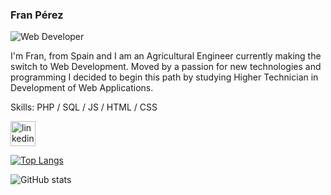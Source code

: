 ### Fran Pérez

![Web Developer](https://media-exp1.licdn.com/dms/image/C4D16AQHGhA4T3_vHSg/profile-displaybackgroundimage-shrink_350_1400/0/1646845397618?e=1659571200&v=beta&t=1XKcgQy0MgcYRmGRHl3CVkIBALnltnEc_dKF-fFCtvw)

I'm Fran, from Spain and I am an Agricultural Engineer currently making the switch to Web Development. Moved by a passion for new technologies and programming I decided to begin this path by studying Higher Technician in Development of Web Applications.

Skills: PHP / SQL / JS / HTML / CSS

[<img src='https://cdn.jsdelivr.net/npm/simple-icons@3.0.1/icons/linkedin.svg' alt='linkedin' height='40'>](https://www.linkedin.com/in/franpersanchez/)  

[![Top Langs](https://github-readme-stats.vercel.app/api/top-langs/?username=franpersanchez)](https://github.com/anuraghazra/github-readme-stats)

![GitHub stats](https://github-readme-stats.vercel.app/api?username=franpersanchez&show_icons=true)  
